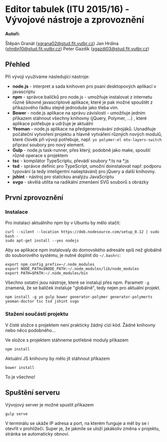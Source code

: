 # Editor tabulek (ITU 2015/16) - Vývojové nástroje a zprovoznění

**Autoři:**

Štěpán Granát (xgrana02@stud.fit.vutbr.cz)
Jan Hrdina (xhrdin10@stud.fit.vutbr.cz)
Peter Gazdík (xgazdi03@stud.fit.vutbr.cz)

## Přehled
Při vývoji využíváme následující nástroje:

 - **node.js** - interpret a sada knihoven pro psaní desktopových aplikací v javascriptu
 - **npm** - správce balíčků pro node.js - umožňuje instalovat z internetu různé šikovné javascriptové aplikace, které je pak možné spouštět z příkazového řádku stejně jednoduše jako třeba vim.
 - **Bower** - node.js aplikace na správu závislostí - umožňuje jedním příkazem stáhnout všechny knihovny (jQuery, Polymer, ...) , které aplikace potřebuje a udržuje je aktuální
 - **Yeoman** - node.js aplikace na předgenerovávání zdrojáků. Usnadňuje počáteční vytvoření projektu a hlavně vytváření různých nových modulů, které člověk při vývoji potřebuje, např. `yo polymer:el mto-layers-switch` připraví soubory pro nový element.
 - **Gulp** - node.js task-runner, přes který, podobně jako make, spouští různé operace s projektem
 - **tsc** - kompilátor TypeScriptu, převádí soubory \*.ts na \*.js
 - **tsd** - správce definic pro TypeScript, umožní doinstalovat např. podporu typování (a tedy inteligentní našeptávání) pro jQuery a další knihovny.
 - **jshint** - nástroj pro statickou analýzu JavaScriptu
 - **svgo** - skvělá utilita na radikální zmenšení SVG souborů s obrázky

## První zprovoznění
### Instalace

Pro instalaci aktuálního npm by v Ubuntu by mělo stačit:
   
    curl --silent --location https://deb.nodesource.com/setup_0.12 | sudo bash -
    sudo apt-get install --yes nodejs

Aby se aplikace npm instalovaly do domovského adresáře spíš než globálně do souborového systému, je nutné doplnit do `~/.bashrc`:
    
    export npm_config_prefix=~/.node_modules
    export NODE_PATH=$NODE_PATH:~/.node_modules/lib/node_modules
    export PATH=$PATH:~/.node_modules/bin

Všechno ostatní jsou nástroje, které se instalují přes npm. Parametr `-g` znamená, že se balíček instaluje "globálně", tedy nejen pro aktuální projekt.

    npm install -g yo gulp bower generator-polymer generator-polymerts yeoman-doctor tsc tsd jshint svgo

### Stažení součástí projektu

V čisté složce s projektem není prakticky žádný cizí kód. Žádné knihovny nebo něco podobného...

Ve složce s projektem stáhneme potřebné moduly příkazem 

    npm install

Aktuální JS knihovny by mělo jít stáhnout příkazem

    bower install

To je všechno!

## Spuštění serveru

Vývojový server je možné spustit příkazem

    gulp serve

V terminálu se ukáže IP adresa a port, na kterém funguje a měl by se i otevřít v prohlížeči. Super je, že jakmile se uloží jakákoliv změna v projektu, stránka se automaticky obnoví.
